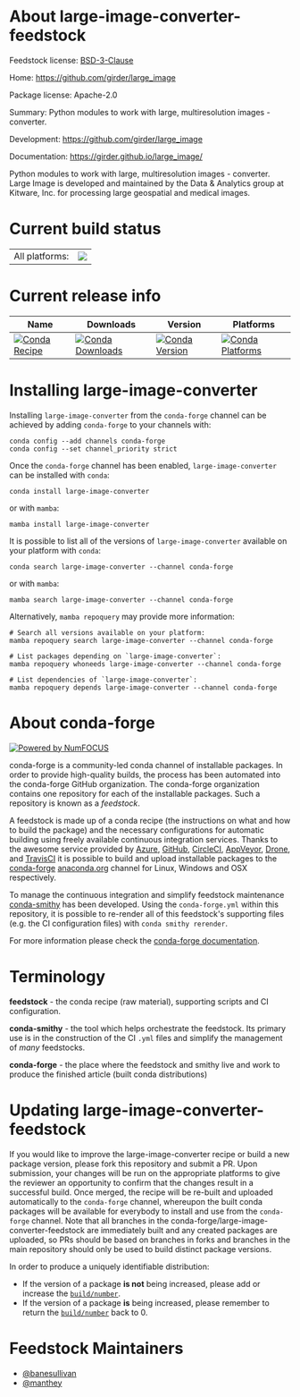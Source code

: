 About large-image-converter-feedstock
=====================================

Feedstock license: [BSD-3-Clause](https://github.com/conda-forge/large-image-converter-feedstock/blob/main/LICENSE.txt)

Home: https://github.com/girder/large_image

Package license: Apache-2.0

Summary: Python modules to work with large, multiresolution images - converter.

Development: https://github.com/girder/large_image

Documentation: https://girder.github.io/large_image/

Python modules to work with large, multiresolution images - converter. Large Image is developed and maintained by the Data & Analytics group at Kitware, Inc. for processing large geospatial and medical images.


Current build status
====================


<table><tr><td>All platforms:</td>
    <td>
      <a href="https://dev.azure.com/conda-forge/feedstock-builds/_build/latest?definitionId=14748&branchName=main">
        <img src="https://dev.azure.com/conda-forge/feedstock-builds/_apis/build/status/large-image-converter-feedstock?branchName=main">
      </a>
    </td>
  </tr>
</table>

Current release info
====================

| Name | Downloads | Version | Platforms |
| --- | --- | --- | --- |
| [![Conda Recipe](https://img.shields.io/badge/recipe-large--image--converter-green.svg)](https://anaconda.org/conda-forge/large-image-converter) | [![Conda Downloads](https://img.shields.io/conda/dn/conda-forge/large-image-converter.svg)](https://anaconda.org/conda-forge/large-image-converter) | [![Conda Version](https://img.shields.io/conda/vn/conda-forge/large-image-converter.svg)](https://anaconda.org/conda-forge/large-image-converter) | [![Conda Platforms](https://img.shields.io/conda/pn/conda-forge/large-image-converter.svg)](https://anaconda.org/conda-forge/large-image-converter) |

Installing large-image-converter
================================

Installing `large-image-converter` from the `conda-forge` channel can be achieved by adding `conda-forge` to your channels with:

```
conda config --add channels conda-forge
conda config --set channel_priority strict
```

Once the `conda-forge` channel has been enabled, `large-image-converter` can be installed with `conda`:

```
conda install large-image-converter
```

or with `mamba`:

```
mamba install large-image-converter
```

It is possible to list all of the versions of `large-image-converter` available on your platform with `conda`:

```
conda search large-image-converter --channel conda-forge
```

or with `mamba`:

```
mamba search large-image-converter --channel conda-forge
```

Alternatively, `mamba repoquery` may provide more information:

```
# Search all versions available on your platform:
mamba repoquery search large-image-converter --channel conda-forge

# List packages depending on `large-image-converter`:
mamba repoquery whoneeds large-image-converter --channel conda-forge

# List dependencies of `large-image-converter`:
mamba repoquery depends large-image-converter --channel conda-forge
```


About conda-forge
=================

[![Powered by
NumFOCUS](https://img.shields.io/badge/powered%20by-NumFOCUS-orange.svg?style=flat&colorA=E1523D&colorB=007D8A)](https://numfocus.org)

conda-forge is a community-led conda channel of installable packages.
In order to provide high-quality builds, the process has been automated into the
conda-forge GitHub organization. The conda-forge organization contains one repository
for each of the installable packages. Such a repository is known as a *feedstock*.

A feedstock is made up of a conda recipe (the instructions on what and how to build
the package) and the necessary configurations for automatic building using freely
available continuous integration services. Thanks to the awesome service provided by
[Azure](https://azure.microsoft.com/en-us/services/devops/), [GitHub](https://github.com/),
[CircleCI](https://circleci.com/), [AppVeyor](https://www.appveyor.com/),
[Drone](https://cloud.drone.io/welcome), and [TravisCI](https://travis-ci.com/)
it is possible to build and upload installable packages to the
[conda-forge](https://anaconda.org/conda-forge) [anaconda.org](https://anaconda.org/)
channel for Linux, Windows and OSX respectively.

To manage the continuous integration and simplify feedstock maintenance
[conda-smithy](https://github.com/conda-forge/conda-smithy) has been developed.
Using the ``conda-forge.yml`` within this repository, it is possible to re-render all of
this feedstock's supporting files (e.g. the CI configuration files) with ``conda smithy rerender``.

For more information please check the [conda-forge documentation](https://conda-forge.org/docs/).

Terminology
===========

**feedstock** - the conda recipe (raw material), supporting scripts and CI configuration.

**conda-smithy** - the tool which helps orchestrate the feedstock.
                   Its primary use is in the construction of the CI ``.yml`` files
                   and simplify the management of *many* feedstocks.

**conda-forge** - the place where the feedstock and smithy live and work to
                  produce the finished article (built conda distributions)


Updating large-image-converter-feedstock
========================================

If you would like to improve the large-image-converter recipe or build a new
package version, please fork this repository and submit a PR. Upon submission,
your changes will be run on the appropriate platforms to give the reviewer an
opportunity to confirm that the changes result in a successful build. Once
merged, the recipe will be re-built and uploaded automatically to the
`conda-forge` channel, whereupon the built conda packages will be available for
everybody to install and use from the `conda-forge` channel.
Note that all branches in the conda-forge/large-image-converter-feedstock are
immediately built and any created packages are uploaded, so PRs should be based
on branches in forks and branches in the main repository should only be used to
build distinct package versions.

In order to produce a uniquely identifiable distribution:
 * If the version of a package **is not** being increased, please add or increase
   the [``build/number``](https://docs.conda.io/projects/conda-build/en/latest/resources/define-metadata.html#build-number-and-string).
 * If the version of a package **is** being increased, please remember to return
   the [``build/number``](https://docs.conda.io/projects/conda-build/en/latest/resources/define-metadata.html#build-number-and-string)
   back to 0.

Feedstock Maintainers
=====================

* [@banesullivan](https://github.com/banesullivan/)
* [@manthey](https://github.com/manthey/)

